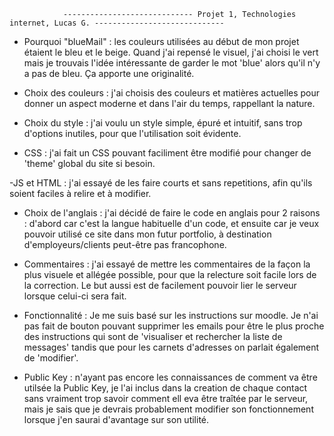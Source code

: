                 ----------------------------- Projet 1, Technologies internet, Lucas G. -----------------------------


- Pourquoi "blueMail" : les couleurs utilisées au début de mon projet étaient le bleu et le beige. Quand j'ai repensé le visuel, j'ai choisi le vert mais je trouvais l'idée intéressante de garder le mot 'blue' alors qu'il n'y a pas de bleu. Ça apporte une originalité.

- Choix des couleurs : j'ai choisis des couleurs et matières actuelles pour donner un aspect moderne et dans l'air du temps, rappellant la nature.

- Choix du style : j'ai voulu un style simple, épuré et intuitif, sans trop d'options inutiles, pour que l'utilisation soit évidente.

- CSS : j'ai fait un CSS pouvant faciliment être modifié pour changer de 'theme' global du site si besoin.

-JS et HTML : j'ai essayé de les faire courts et sans repetitions, afin qu'ils soient faciles à relire et à modifier.

- Choix de l'anglais : j'ai décidé de faire le code en anglais pour 2 raisons : d'abord car c'est la langue habituelle d'un code, et ensuite car je veux pouvoir utilisé ce site dans mon futur portfolio, à destination d'employeurs/clients peut-être pas francophone.

- Commentaires : j'ai essayé de mettre les commentaires de la façon la plus visuele et allégée possible, pour que la relecture soit facile lors de la correction. Le but aussi est de facilement pouvoir lier le serveur lorsque celui-ci sera fait.

- Fonctionnalité : Je me suis basé sur les instructions sur moodle. Je n'ai pas fait de bouton pouvant supprimer les emails pour être le plus proche des instructions qui sont de 'visualiser et rechercher la liste de messages' tandis que pour les carnets d'adresses on parlait également de 'modifier'. 

- Public Key : n'ayant pas encore les connaissances de comment va être utilsée la Public Key, je l'ai inclus dans la creation de chaque contact sans vraiment trop savoir comment ell eva être traîtée par le serveur, mais je sais que je devrais probablement modifier son fonctionnement lorsque j'en saurai d'avantage sur son utilité.


